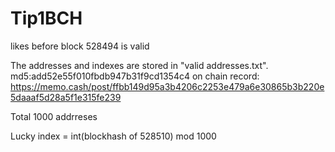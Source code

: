 # Tip1BCH

likes before block 528494 is valid

The addresses and indexes are stored in "valid addresses.txt". md5:add52e55f010fbdb947b31f9cd1354c4
on chain record: https://memo.cash/post/ffbb149d95a3b4206c2253e479a6e30865b3b220e5daaaf5d28a5f1e315fe239

Total 1000 addrreses

Lucky index = int(blockhash of 528510) mod 1000
